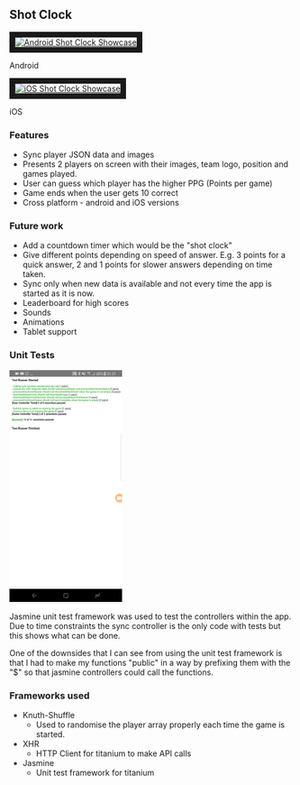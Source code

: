 ## Shot Clock

<a href="https://youtu.be/gh-y9aXgnJw" target="_blank"><img src="http://img.youtube.com/vi/gh-y9aXgnJw/0.jpg" 
alt="Android Shot Clock Showcase" width="240" height="180" border="10" /></a>

Android

<a href="https://youtu.be/4E45Yjw34qI" target="_blank"><img src="http://img.youtube.com/vi/4E45Yjw34qI/0.jpg" 
alt="iOS Shot Clock Showcase" width="240" height="180" border="10" /></a>

iOS

### Features
- Sync player JSON data and images
- Presents 2 players on screen with their images, team logo, position and games played.
- User can guess which player has the higher PPG (Points per game)
- Game ends when the user gets 10 correct
- Cross platform - android and iOS versions

### Future work
- Add a countdown timer which would be the "shot clock"
- Give different points depending on speed of answer. E.g. 3 points for a quick answer, 2 and 1 points for slower answers depending on time taken.
- Sync only when new data is available and not every time the app is started as it is now.
- Leaderboard for high scores
- Sounds
- Animations
- Tablet support

### Unit Tests
<img src="https://github.com/rsmacfarlane88/higher-lower/raw/master/app/assets/images/unit-tests.png" width="200" />

Jasmine unit test framework was used to test the controllers within the app. Due to time constraints the sync controller is the only code with tests but this shows what can be done.

One of the downsides that I can see from using the unit test framework is that I had to make my functions "public" in a way by prefixing them with the "$" so that jasmine controllers could call the functions.

### Frameworks used
- Knuth-Shuffle
  - Used to randomise the player array properly each time the game is started.
- XHR
  - HTTP Client for titanium to make API calls
- Jasmine
  - Unit test framework for titanium
